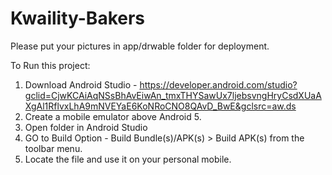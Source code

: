 # Kwaility-Bakers

Please put your pictures in app/drwable folder for deployment.

To Run this project:
1. Download Android Studio - https://developer.android.com/studio?gclid=CjwKCAiAqNSsBhAvEiwAn_tmxTHYSawUx7ljebsvngHryCsdXUaAXgAl1RflvxLhA9mNVEYaE6KoNRoCNO8QAvD_BwE&gclsrc=aw.ds
2. Create a mobile emulator above Android 5.
3. Open folder in Android Studio
4. GO to Build Option - Build Bundle(s)/APK(s) > Build APK(s) from the toolbar menu.
5. Locate the file and use it on your personal mobile.
   
